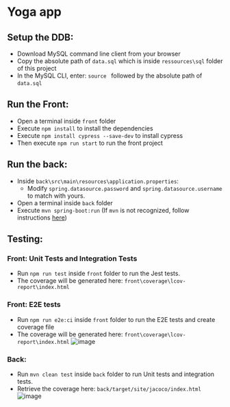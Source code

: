 # Yoga app

## Setup the DDB:
- Download MySQL command line client from your browser
- Copy the absolute path of `data.sql` which is inside `ressources\sql` folder of this project
- In the MySQL CLI, enter: `source ` followed by the absolute path of `data.sql`

## Run the Front:
- Open a terminal inside `front` folder
- Execute `npm install` to install the dependencies
- Execute `npm install cypress --save-dev` to install cypress
- Then execute `npm run start` to run the front project

## Run the back:
- Inside `back\src\main\resources\application.properties`:
  - Modify `spring.datasource.password` and `spring.datasource.username` to match with yours.
- Open a terminal inside `back` folder
- Execute `mvn spring-boot:run` (If `mvn` is not recognized, follow instructions [here](https://www.baeldung.com/install-maven-on-windows-linux-mac))

## Testing:
### Front: Unit Tests and Integration Tests
- Run `npm run test` inside `front` folder to run the Jest tests.
- The coverage will be generated here: `front\coverage\lcov-report\index.html`
  
### Front: E2E tests
- Run `npm run e2e:ci` inside `front` folder to run the E2E tests and create coverage file
- The coverage will be generated here: `front\coverage\lcov-report\index.html`
 ![image](https://github.com/user-attachments/assets/a4887109-4a71-482e-9b15-d64c56983fa0)

### Back:
- Run `mvn clean test` inside `back` folder to run Unit tests and integration tests.
- Retrieve the coverage here: `back/target/site/jacoco/index.html`
  ![image](https://github.com/user-attachments/assets/afc987de-a569-4242-bef1-b77e7cd0b06f)
